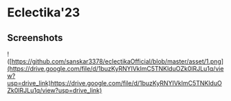 # Eclectika'23

## Screenshots

!([https://github.com/sanskar3378/eclectikaOfficial/blob/master/asset/1.png](https://drive.google.com/file/d/1buzKyRNYIVklmC5TNKlduOZk0lRJLu1q/view?usp=drive_link)https://drive.google.com/file/d/1buzKyRNYIVklmC5TNKlduOZk0lRJLu1q/view?usp=drive_link)









